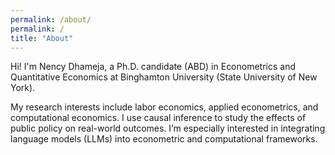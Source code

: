 ```yaml
---
permalink: /about/
permalink: /
title: "About"
---
```


Hi! I'm Nency Dhameja, a Ph.D. candidate (ABD) in Econometrics and Quantitative Economics at Binghamton University (State University of New York).

My research interests include labor economics, applied econometrics, and computational economics. I use causal inference to study the effects of public policy on real-world outcomes. I’m especially interested in integrating language models (LLMs) into econometric and computational frameworks.
